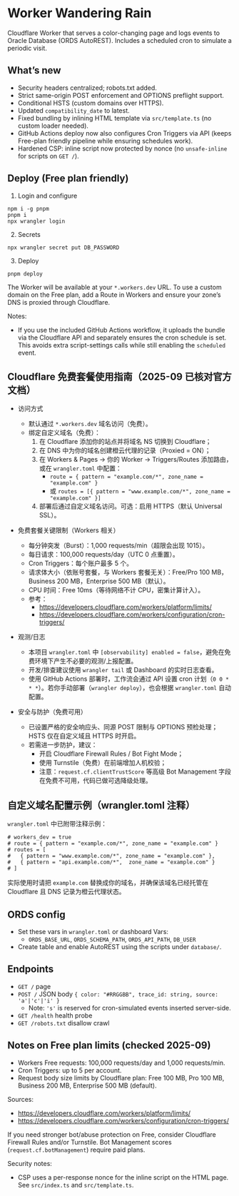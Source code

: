 # Worker Wandering Rain

Cloudflare Worker that serves a color-changing page and logs events to Oracle Database (ORDS AutoREST). Includes a scheduled cron to simulate a periodic visit.

## What’s new

- Security headers centralized; robots.txt added.
- Strict same-origin POST enforcement and OPTIONS preflight support.
- Conditional HSTS (custom domains over HTTPS).
- Updated `compatibility_date` to latest.
- Fixed bundling by inlining HTML template via `src/template.ts` (no custom loader needed).
- GitHub Actions deploy now also configures Cron Triggers via API (keeps Free-plan friendly pipeline while ensuring schedules work).
- Hardened CSP: inline script now protected by nonce (no `unsafe-inline` for scripts on `GET /`).

## Deploy (Free plan friendly)

1) Login and configure

```
npm i -g pnpm
pnpm i
npx wrangler login
```

2) Secrets

```
npx wrangler secret put DB_PASSWORD
```

3) Deploy

```
pnpm deploy
```

The Worker will be available at your `*.workers.dev` URL. To use a custom domain on the Free plan, add a Route in Workers and ensure your zone’s DNS is proxied through Cloudflare.

Notes:
- If you use the included GitHub Actions workflow, it uploads the bundle via the Cloudflare API and separately ensures the cron schedule is set. This avoids extra script-settings calls while still enabling the `scheduled` event.

## Cloudflare 免费套餐使用指南（2025-09 已核对官方文档）

- 访问方式
  - 默认通过 `*.workers.dev` 域名访问（免费）。
  - 绑定自定义域名（免费）：
    1) 在 Cloudflare 添加你的站点并将域名 NS 切换到 Cloudflare；
    2) 在 DNS 中为你的域名创建橙云代理的记录（Proxied = ON）；
    3) 在 Workers & Pages → 你的 Worker → Triggers/Routes 添加路由，或在 `wrangler.toml` 中配置：
       - `route = { pattern = "example.com/*", zone_name = "example.com" }`
       - 或 `routes = [{ pattern = "www.example.com/*", zone_name = "example.com" }]`
    4) 部署后通过自定义域名访问。可选：启用 HTTPS（默认 Universal SSL）。

- 免费套餐关键限制（Workers 相关）
  - 每分钟突发（Burst）：1,000 requests/min（超限会出现 1015）。
  - 每日请求：100,000 requests/day（UTC 0 点重置）。
  - Cron Triggers：每个账户最多 5 个。
  - 请求体大小（依账号套餐，与 Workers 套餐无关）：Free/Pro 100 MB，Business 200 MB，Enterprise 500 MB（默认）。
  - CPU 时间：Free 10ms（等待网络不计 CPU，密集计算计入）。
  - 参考：
    - https://developers.cloudflare.com/workers/platform/limits/
    - https://developers.cloudflare.com/workers/configuration/cron-triggers/

- 观测/日志
  - 本项目 `wrangler.toml` 中 `[observability] enabled = false`，避免在免费环境下产生不必要的观测/上报配置。
  - 开发/排查建议使用 `wrangler tail` 或 Dashboard 的实时日志查看。
  - 使用 GitHub Actions 部署时，工作流会通过 API 设置 cron 计划（`0 0 * * *`）。若你手动部署（`wrangler deploy`），也会根据 `wrangler.toml` 自动配置。

- 安全与防护（免费可用）
  - 已设置严格的安全响应头、同源 POST 限制与 OPTIONS 预检处理；HSTS 仅在自定义域且 HTTPS 时开启。
  - 若需进一步防护，建议：
    - 开启 Cloudflare Firewall Rules / Bot Fight Mode；
    - 使用 Turnstile（免费）在前端增加人机校验；
    - 注意：`request.cf.clientTrustScore` 等高级 Bot Management 字段在免费不可用，代码已做可选降级处理。

## 自定义域名配置示例（wrangler.toml 注释）

`wrangler.toml` 中已附带注释示例：

```
# workers_dev = true
# route = { pattern = "example.com/*", zone_name = "example.com" }
# routes = [
#   { pattern = "www.example.com/*", zone_name = "example.com" },
#   { pattern = "api.example.com/*",  zone_name = "example.com" }
# ]
```

实际使用时请把 `example.com` 替换成你的域名，并确保该域名已经托管在 Cloudflare 且 DNS 记录为橙云代理状态。

## ORDS config

- Set these vars in `wrangler.toml` or dashboard Vars:
  - `ORDS_BASE_URL`, `ORDS_SCHEMA_PATH`, `ORDS_API_PATH`, `DB_USER`
- Create table and enable AutoREST using the scripts under `database/`.

## Endpoints

- `GET /` page
- `POST /` JSON body `{ color: "#RRGGBB", trace_id: string, source: 'a'|'c'|'i' }`
  - Note: `'s'` is reserved for cron-simulated events inserted server-side.
- `GET /health` health probe
- `GET /robots.txt` disallow crawl

## Notes on Free plan limits (checked 2025-09)

- Workers Free requests: 100,000 requests/day and 1,000 requests/min.
- Cron Triggers: up to 5 per account.
- Request body size limits by Cloudflare plan: Free 100 MB, Pro 100 MB, Business 200 MB, Enterprise 500 MB (default).

Sources:
- https://developers.cloudflare.com/workers/platform/limits/
- https://developers.cloudflare.com/workers/configuration/cron-triggers/

If you need stronger bot/abuse protection on Free, consider Cloudflare Firewall Rules and/or Turnstile. Bot Management scores (`request.cf.botManagement`) require paid plans.

Security notes:
- CSP uses a per-response nonce for the inline script on the HTML page. See `src/index.ts` and `src/template.ts`.
